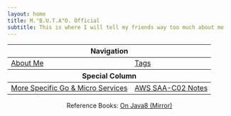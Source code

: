 ```yaml
---
layout: home
title: M."B.U.T.A"O. Official
subtitle: This is where I will tell my friends way too much about me
---
```


<!-- markdownlint-disable MD033 -->

<table align="center" width="100%">
        <thead>
            <tr>
                <th colspan="2">Navigation</th>
            </tr>
    </thead>
    <tbody>
        <tr>
            <td><a href="aboutme.md"> About Me </a> </td>
            <td><a href="tags.html"> Tags </a> </td>
        </tr>
    </tbody>
    <!-- Add a column-->
    <thead>
            <tr>
                <th colspan="2">Special Column</th>
            </tr>
        </thead>
    <tbody>
        <tr>
            <td><a href="go_index.md"> More Specific Go & Micro Services </a> </td>
            <td><a href="AWS_index.md"> AWS SAA-C02 Notes </a> </td>
        </tr>
    </tbody>
</table>

<div align="center">
Reference Books: <a href="OnJava8-main/README.md">On Java8 (Mirror) </a>
</div>
